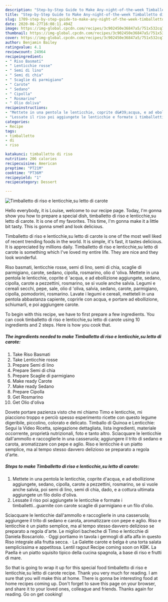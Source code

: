 ```yaml
---
description: "Step-by-Step Guide to Make Any-night-of-the-week Timballetto di riso e lenticchie,su letto di carote"
title: "Step-by-Step Guide to Make Any-night-of-the-week Timballetto di riso e lenticchie,su letto di carote"
slug: 1709-step-by-step-guide-to-make-any-night-of-the-week-timballetto-di-riso-e-lenticchie-su-letto-di-carote
date: 2020-06-27T16:08:11.494Z
image: https://img-global.cpcdn.com/recipes/3c902450e36847a5/751x532cq70/timballetto-di-riso-e-lenticchiesu-letto-di-carote-recipe-main-photo.jpg
thumbnail: https://img-global.cpcdn.com/recipes/3c902450e36847a5/751x532cq70/timballetto-di-riso-e-lenticchiesu-letto-di-carote-recipe-main-photo.jpg
cover: https://img-global.cpcdn.com/recipes/3c902450e36847a5/751x532cq70/timballetto-di-riso-e-lenticchiesu-letto-di-carote-recipe-main-photo.jpg
author: Benjamin Bailey
ratingvalue: 4.1
reviewcount: 24964
recipeingredient:
- " Riso Basmati"
- " Lenticchie rosse"
- " Semi di lino"
- " Semi di chia"
- " Scaglie di parmigiano"
- " Carote"
- " Sedano"
- " Cipolla"
- " Rosmarino"
- " Olio doliva"
recipeinstructions:
- "Mettete in una pentola le lenticchie, coprite d&#39;acqua, e ad ebollizione aggiungete, sedano, cipolla, carote a pezzettini, rosmarino, se si vuole anche salvia, poi semi di lino, semi di chia, dado, e a cottura ultimata aggiungete un filo dolio d&#39;oliva."
- "Lessate il riso poi aggiungete le lenticchie e formate i timballetti...guarnite con carote scaglie di parmigiano e un filo d&#39;olio."
categories:
- Recipe
tags:
- timballetto
- di
- riso

katakunci: timballetto di riso 
nutrition: 206 calories
recipecuisine: American
preptime: "PT21M"
cooktime: "PT36M"
recipeyield: "1"
recipecategory: Dessert

---
```



![Timballetto di riso e lenticchie,su letto di carote](https://img-global.cpcdn.com/recipes/3c902450e36847a5/751x532cq70/timballetto-di-riso-e-lenticchiesu-letto-di-carote-recipe-main-photo.jpg)

Hello everybody, it is Louise, welcome to our recipe page. Today, I'm gonna show you how to prepare a special dish, timballetto di riso e lenticchie,su letto di carote. It is one of my favorites. This time, I'm gonna make it a little bit tasty. This is gonna smell and look delicious.

Timballetto di riso e lenticchie,su letto di carote is one of the most well liked of recent trending foods in the world. It is simple, it's fast, it tastes delicious. It is appreciated by millions daily. Timballetto di riso e lenticchie,su letto di carote is something which I've loved my entire life. They are nice and they look wonderful.

Riso basmati, lenticchie rosse, semi di lino, semi di chia, scaglie di parmigiano, carote, sedano, cipolla, rosmarino, olio d &#39;oliva. Mettete in una pentola le lenticchie, coprite d &#39;acqua, e ad ebollizione aggiungete, sedano, cipolla, carote a pezzettini, rosmarino, se si vuole anche salvia. Legumi e cereali secchi, pepe, sale, olio d &#39;oliva, salvia, sedano, carote, parmigiano, cipolla, pomodorini, rosmarino. Lavate i legumi e cereali, metteteli in una pentola abbastanza capiente, coprirle con acqua, e portare ad ebollizione, schiumarli, e poi aggiungere carote.


To begin with this recipe, we have to first prepare a few ingredients. You can cook timballetto di riso e lenticchie,su letto di carote using 10 ingredients and 2 steps. Here is how you cook that.

<!--inarticleads1-->

##### The ingredients needed to make Timballetto di riso e lenticchie,su letto di carote:

1. Take  Riso Basmati
1. Take  Lenticchie rosse
1. Prepare  Semi di lino
1. Prepare  Semi di chia
1. Prepare  Scaglie di parmigiano
1. Make ready  Carote
1. Make ready  Sedano
1. Prepare  Cipolla
1. Get  Rosmarino
1. Get  Olio d&#39;oliva


Dovete portare pazienza visto che mi chiamo Timo e lenticchie, mi piacciono troppo e perciò spesso esperimento ricette con questo legume digeribile, piccolino, colorato e delicato. Timballo di Quinoa e Lenticchie: Segui la Video Ricetta, spiegazione dettagliata, lista ingredienti, materiale occorrente, proprietà nutrizionali, foto e tanto altro. Sciacquare le lenticchie dall&#39;ammollo e raccoglierle in una casseruola; aggiungere il trito di sedano e carota, aromatizzare con pepe e aglio. Riso e lenticchie è un piatto semplice, ma al tempo stesso davvero delizioso se preparato a regola d&#39;arte. 

<!--inarticleads2-->

##### Steps to make Timballetto di riso e lenticchie,su letto di carote:

1. Mettete in una pentola le lenticchie, coprite d&#39;acqua, e ad ebollizione aggiungete, sedano, cipolla, carote a pezzettini, rosmarino, se si vuole anche salvia, poi semi di lino, semi di chia, dado, e a cottura ultimata aggiungete un filo dolio d&#39;oliva.
1. Lessate il riso poi aggiungete le lenticchie e formate i timballetti...guarnite con carote scaglie di parmigiano e un filo d&#39;olio.


Sciacquare le lenticchie dall&#39;ammollo e raccoglierle in una casseruola; aggiungere il trito di sedano e carota, aromatizzare con pepe e aglio. Riso e lenticchie è un piatto semplice, ma al tempo stesso davvero delizioso se preparato a regola d&#39;arte. Le migliori bacheche di Timo e lenticchie di Daniela Boscariolo. · Oggi portiamo in tavola i germogli di alfa alfa in questo Riso integrale alla frutta secca. · La Galette carote e belga è una torta salata semplicissima e appetitosa. Lentil ragout Recipe coming soon on KBK. La Paella è un piatto squisito tipico della cucina spagnola, a base di riso e frutti di mare. 

So that is going to wrap it up for this special food timballetto di riso e lenticchie,su letto di carote recipe. Thank you very much for reading. I am sure that you will make this at home. There is gonna be interesting food at home recipes coming up. Don't forget to save this page on your browser, and share it to your loved ones, colleague and friends. Thanks again for reading. Go on get cooking!
